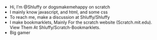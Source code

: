- Hi, I’m @Shluffy or dogsmakemehappy on scratch
- I mainly know javascript, and html, and some css
- To reach me, make a discussion at Shluffy/Shluffy
- I make bookmarklets, Mainly For the scratch website (Scratch.mit.edu). View Them At Shluffy/Scratch-Bookmarklets.
- Big gamer
